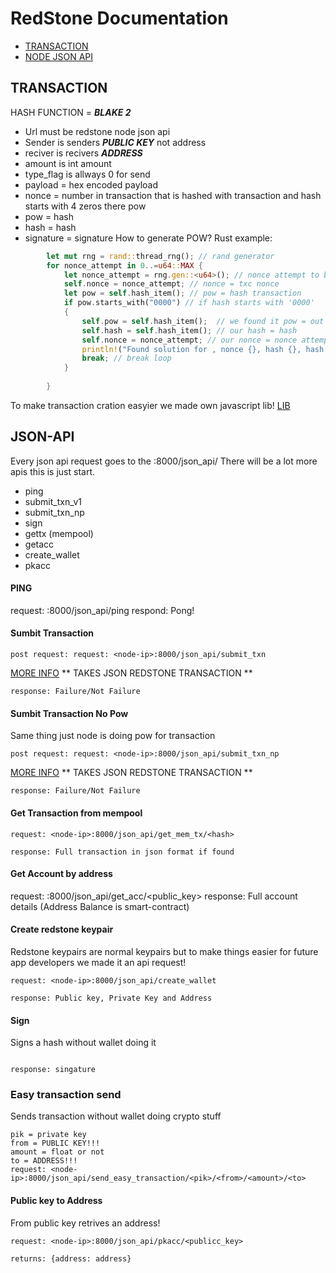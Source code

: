 # RedStone Documentation

- [TRANSACTION](#TRANSACTION)
- [NODE JSON API](#JSON-API)

## TRANSACTION

HASH FUNCTION = ***BLAKE 2***
- Url must be redstone node json api
- Sender is senders ***PUBLIC KEY*** not address
- reciver is recivers ***ADDRESS***
- amount is int amount
- type_flag is allways 0 for send
- payload = hex encoded payload
- nonce = number in transaction that is hashed with transaction and hash starts with 4 zeros there pow
- pow = hash
- hash = hash
- signature = signature
How to generate POW?
Rust example:
```rust
        let mut rng = rand::thread_rng(); // rand generator
        for nonce_attempt in 0..=u64::MAX { 
            let nonce_attempt = rng.gen::<u64>(); // nonce attempt to be random
            self.nonce = nonce_attempt; // nonce = txc nonce
            let pow = self.hash_item(); // pow = hash transaction
            if pow.starts_with("0000") // if hash starts with '0000'
            {
                self.pow = self.hash_item();  // we found it pow = out hash
                self.hash = self.hash_item(); // our hash = hash
                self.nonce = nonce_attempt; // our nonce = nonce attempt
                println!("Found solution for , nonce {}, hash {}, hash value {}",self.nonce,self.hash,pow);
                break; // break loop
            }
            
        }
```
To make transaction cration easyier we made own javascript lib! [LIB](https://github.com/RedStoneCoin/Redstone-js/)

## JSON-API
Every json api request goes to the <node-ip>:8000/json_api/
There will be a lot more apis this is just start.

- ping
- submit_txn_v1
- submit_txn_np
- sign
- gettx (mempool)
- getacc
- create_wallet
- pkacc

#### PING

request: <node-ip>:8000/json_api/ping
respond: Pong!

#### Sumbit Transaction
```
post request: request: <node-ip>:8000/json_api/submit_txn
```
[MORE INFO](#TRANSACTION)
** TAKES JSON REDSTONE TRANSACTION **
```
response: Failure/Not Failure
```
#### Sumbit Transaction No Pow
Same thing just node is doing pow for transaction
```
post request: request: <node-ip>:8000/json_api/submit_txn_np
```

[MORE INFO](#TRANSACTION)
** TAKES JSON REDSTONE TRANSACTION **
```
response: Failure/Not Failure
```
#### Get Transaction from mempool
```
request: <node-ip>:8000/json_api/get_mem_tx/<hash>
```
```
response: Full transaction in json format if found
```
#### Get Account by address
request: <node-ip>:8000/json_api/get_acc/<public_key>
response: Full account details (Address Balance is smart-contract)
#### Create redstone keypair
Redstone keypairs are normal keypairs but to make things easier for future app developers we made it an api request!
```
request: <node-ip>:8000/json_api/create_wallet
```
```
response: Public key, Private Key and Address
```
#### Sign
Signs a hash without wallet doing it
```
```
```
response: singature
```
### Easy transaction send
Sends transaction without wallet doing crypto stuff

```
pik = private key
from = PUBLIC KEY!!!
amount = float or not
to = ADDRESS!!!
request: <node-ip>:8000/json_api/send_easy_transaction/<pik>/<from>/<amount>/<to>
```

#### Public key to Address
From public key retrives an address!
```
request: <node-ip>:8000/json_api/pkacc/<publicc_key>
```
```
returns: {address: address} 
```